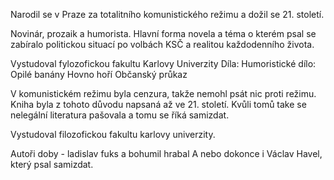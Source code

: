 Narodil se v Praze za totalitního komunistického režimu a dožil se 21. století.

Novinár, prozaik a humorista.
Hlavní forma novela a téma o kterém psal se zabíralo politickou situací po volbách KSČ a realitou každodenního života.

Vystudoval fylozofickou fakultu Karlovy Univerzity
Díla:
Humoristické dílo: Opilé banány
Hovno hoří
Občanský průkaz

V komunistickém režimu byla cenzura, takže nemohl psát nic proti režimu. Kniha byla z tohoto důvodu napsaná až ve 21. století. Kvůli tomů take se nelegální literatura pašovala a tomu se říká samizdat.

Vystudoval filozofickou fakultu karlovy univerzity.

Autoři doby - ladislav fuks a bohumil hrabal
A nebo dokonce i Václav Havel, který psal samizdat.